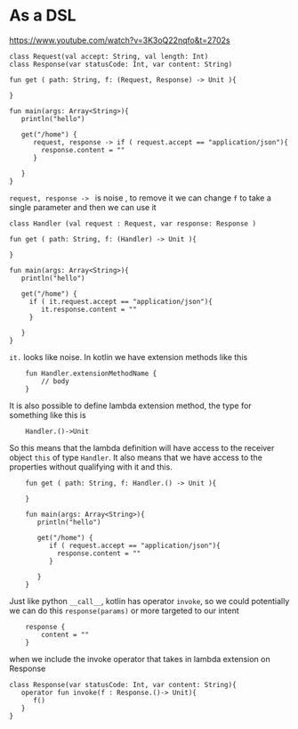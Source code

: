 

# As a DSL
https://www.youtube.com/watch?v=3K3oQ22nqfo&t=2702s


```
class Request(val accept: String, val length: Int)
class Response(var statusCode: Int, var content: String)

fun get ( path: String, f: (Request, Response) -> Unit ){

}

fun main(args: Array<String>){
   println("hello")

   get("/home") {
      request, response -> if ( request.accept == "application/json"){
        response.content = ""
      }

   }
}

```

 `request, response -> ` is noise , to remove it we can change `f` to take a single parameter and then we can use it

```
class Handler (val request : Request, var response: Response )

fun get ( path: String, f: (Handler) -> Unit ){

}

fun main(args: Array<String>){
   println("hello")

   get("/home") {
     if ( it.request.accept == "application/json"){
        it.response.content = ""
     }

   }
}
```

`it.` looks like noise. In kotlin we have extension methods like this

```
    fun Handler.extensionMethodName {
        // body
    }
```

It is also possible to define lambda extension method, the type for something like this is

```
    Handler.()->Unit
```

So this means that the lambda definition will have access to the receiver object `this` of type `Handler`. It also means that we have access to the properties without qualifying with it and this.

```
    fun get ( path: String, f: Handler.() -> Unit ){

    }

    fun main(args: Array<String>){
       println("hello")

       get("/home") {
          if ( request.accept == "application/json"){
            response.content = ""
          }

       }
    }
```


Just like python `__call__`, kotlin has operator `invoke`, so we could potentially we can do this `response(params)` or more targeted to our intent

```
    response {
        content = ""
    }
```

when we include the invoke operator that takes in lambda extension on Response

```
class Response(var statusCode: Int, var content: String){
   operator fun invoke(f : Response.()-> Unit){
      f()
   }
}
```


